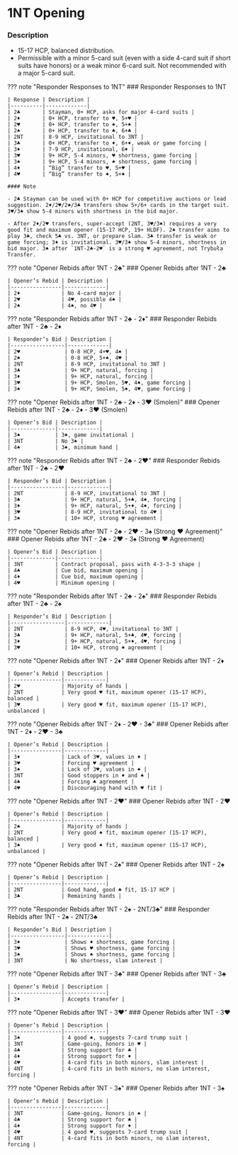 # 1NT Opening

### Description
- 15-17 HCP, balanced distribution.
- Permissible with a minor 5-card suit (even with a side 4-card suit if short suits have honors) or a weak minor 6-card suit. Not recommended with a major 5-card suit.

??? note "Responder Responses to 1NT"
    ### Responder Responses to 1NT

    | Response | Description |
    |----------|-------------|
    | 2♣       | Stayman, 0+ HCP, asks for major 4-card suits |
    | 2♦       | 0+ HCP, transfer to ♥, 5+♥ |
    | 2♥       | 0+ HCP, transfer to ♠, 5+♠ |
    | 2♠       | 0+ HCP, transfer to ♣, 6+♣ |
    | 2NT      | 8-9 HCP, invitational to 3NT |
    | 3♣       | 0+ HCP, transfer to ♦, 6+♦, weak or game forcing |
    | 3♦       | 7-9 HCP, invitational, 6♦ |
    | 3♥       | 9+ HCP, 5-4 minors, ♥ shortness, game forcing |
    | 3♠       | 9+ HCP, 5-4 minors, ♠ shortness, game forcing |
    | 4♦       | “Big” transfer to ♥, 5+♥ |
    | 4♥       | “Big” transfer to ♠, 5+♠ |

    #### Note

    - 2♣ Stayman can be used with 0+ HCP for competitive auctions or lead suggestion. 2♦/2♥/2♠/3♣ transfers show 5+/6+ cards in the target suit. 3♥/3♠ show 5-4 minors with shortness in the bid major.

    - After 2♦/2♥ transfers, super-accept (2NT, 3♥/3♠) requires a very good fit and maximum opener (15-17 HCP, 19+ HLDF). 2♠ transfer aims to play 3♣, check 5♣ vs. 3NT, or prepare slam. 3♣ transfer is weak or game forcing; 3♦ is invitational. 3♥/3♠ show 5-4 minors, shortness in bid major. 3♠ after `1NT-2♣-2♥` is a strong ♥ agreement, not Trybuła Transfer.

??? note "Opener Rebids after 1NT - 2♣"
    ### Opener Rebids after 1NT - 2♣

    | Opener’s Rebid | Description |
    |----------------|-------------|
    | 2♦             | No 4-card major |
    | 2♥             | 4♥, possible 4♠ |
    | 2♠             | 4♠, no 4♥ |

??? note "Responder Rebids after 1NT - 2♣ - 2♦"
    ### Responder Rebids after 1NT - 2♣ - 2♦

    | Responder’s Bid | Description |
    |-----------------|-------------|
    | 2♥              | 0-8 HCP, 4+♥, 4♠ |
    | 2♠              | 0-8 HCP, 5+♠, 4♥ |
    | 2NT             | 8-9 HCP, invitational to 3NT |
    | 3♣              | 9+ HCP, natural, forcing |
    | 3♦              | 9+ HCP, natural, forcing |
    | 3♥              | 9+ HCP, Smolen, 5♥, 4♠, game forcing |
    | 3♠              | 9+ HCP, Smolen, 5♠, 4♥, game forcing |

??? note "Opener Rebids after 1NT - 2♣ - 2♦ - 3♥ (Smolen)"
    ### Opener Rebids after 1NT - 2♣ - 2♦ - 3♥ (Smolen)

    | Opener’s Bid | Description |
    |--------------|-------------|
    | 3♠           | 3♠, game invitational |
    | 3NT          | No 3♠ |
    | 4♠           | 3♠, minimum hand |

??? note "Responder Rebids after 1NT - 2♣ - 2♥"
    ### Responder Rebids after 1NT - 2♣ - 2♥

    | Responder’s Bid | Description |
    |-----------------|-------------|
    | 2NT             | 8-9 HCP, invitational to 3NT |
    | 3♣              | 9+ HCP, natural, 5+♣, 4♠, forcing |
    | 3♦              | 9+ HCP, natural, 5+♦, 4♠, forcing |
    | 3♥              | 8-9 HCP, invitational to 4♥ |
    | 3♠              | 10+ HCP, strong ♥ agreement |

??? note "Opener Rebids after 1NT - 2♣ - 2♥ - 3♠ (Strong ♥ Agreement)"
    ### Opener Rebids after 1NT - 2♣ - 2♥ - 3♠ (Strong ♥ Agreement)

    | Opener’s Bid | Description |
    |--------------|-------------|
    | 3NT          | Contract proposal, pass with 4-3-3-3 shape |
    | 4♣           | Cue bid, maximum opening |
    | 4♦           | Cue bid, maximum opening |
    | 4♥           | Minimum opening |

??? note "Responder Rebids after 1NT - 2♣ - 2♠"
    ### Responder Rebids after 1NT - 2♣ - 2♠

    | Responder’s Bid | Description |
    |-----------------|-------------|
    | 2NT             | 8-9 HCP, 4♥, invitational to 3NT |
    | 3♣              | 9+ HCP, natural, 5+♣, 4♥, forcing |
    | 3♦              | 9+ HCP, natural, 5+♦, 4♥, forcing |
    | 3♥              | 10+ HCP, strong ♠ agreement |

??? note "Opener Rebids after 1NT - 2♦"
    ### Opener Rebids after 1NT - 2♦

    | Opener’s Rebid | Description |
    |----------------|-------------|
    | 2♥             | Majority of hands |
    | 2NT            | Very good ♥ fit, maximum opener (15-17 HCP), balanced |
    | 3♥             | Very good ♥ fit, maximum opener (15-17 HCP), unbalanced |

??? note "Opener Rebids after 1NT - 2♦ - 2♥ - 3♣"
    ### Opener Rebids after 1NT - 2♦ - 2♥ - 3♣

    | Opener’s Rebid | Description |
    |----------------|-------------|
    | 3♦             | Lack of 3♥, values in ♦ |
    | 3♥             | Forcing ♥ agreement |
    | 3♠             | Lack of 3♥, values in ♠ |
    | 3NT            | Good stoppers in ♦ and ♠ |
    | 4♣             | Forcing ♣ agreement |
    | 4♥             | Discouraging hand with ♥ fit |

??? note "Opener Rebids after 1NT - 2♥"
    ### Opener Rebids after 1NT - 2♥

    | Opener’s Rebid | Description |
    |----------------|-------------|
    | 2♠             | Majority of hands |
    | 2NT            | Very good ♠ fit, maximum opener (15-17 HCP), balanced |
    | 3♠             | Very good ♠ fit, maximum opener (15-17 HCP), unbalanced |

??? note "Opener Rebids after 1NT - 2♠"
    ### Opener Rebids after 1NT - 2♠

    | Opener’s Rebid | Description |
    |----------------|-------------|
    | 2NT            | Good hand, good ♣ fit, 15-17 HCP |
    | 3♣             | Remaining hands |

??? note "Responder Rebids after 1NT - 2♠ - 2NT/3♣"
    ### Responder Rebids after 1NT - 2♠ - 2NT/3♣

    | Responder’s Bid | Description |
    |-----------------|-------------|
    | 3♦              | Shows ♦ shortness, game forcing |
    | 3♥              | Shows ♥ shortness, game forcing |
    | 3♠              | Shows ♠ shortness, game forcing |
    | 3NT             | No shortness, slam interest |

??? note "Opener Rebids after 1NT - 3♣"
    ### Opener Rebids after 1NT - 3♣

    | Opener’s Rebid | Description |
    |----------------|-------------|
    | 3♦             | Accepts transfer |

??? note "Opener Rebids after 1NT - 3♥"
    ### Opener Rebids after 1NT - 3♥

    | Opener’s Rebid | Description |
    |----------------|-------------|
    | 3♠             | 4 good ♠, suggests 7-card trump suit |
    | 3NT            | Game-going, honors in ♥ |
    | 4♣             | Strong support for ♣ |
    | 4♦             | Strong support for ♦ |
    | 4♥             | 4-card fits in both minors, slam interest |
    | 4NT            | 4-card fits in both minors, no slam interest, forcing |

??? note "Opener Rebids after 1NT - 3♠"
    ### Opener Rebids after 1NT - 3♠

    | Opener’s Rebid | Description |
    |----------------|-------------|
    | 3NT            | Game-going, honors in ♠ |
    | 4♣             | Strong support for ♣ |
    | 4♦             | Strong support for ♦ |
    | 4♥             | 4 good ♥, suggests 7-card trump suit |
    | 4NT            | 4-card fits in both minors, no slam interest, forcing |
